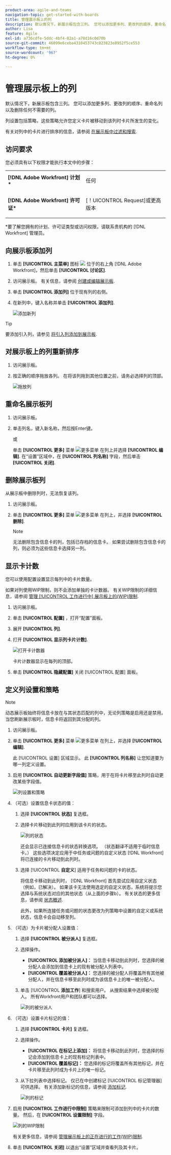 ```yaml
---
product-area: agile-and-teams
navigation-topic: get-started-with-boards
title: 管理展示板上的列
description: 默认情况下，新展示板包含三列。 您可以添加更多列、更改列的顺序、重命名列以及删除任何不需要的列。
author: Lisa
feature: Agile
exl-id: a736cdfe-5ddc-4bf4-82a1-a78d16c0d70b
source-git-commit: 46099e6ceba4310453743c023823e8952f5ce553
workflow-type: tm+mt
source-wordcount: '967'
ht-degree: 0%

---
```


# 管理展示板上的列

默认情况下，新展示板包含三列。 您可以添加更多列、更改列的顺序、重命名列以及删除任何不需要的列。

列设置包括策略，这些策略允许您定义卡片被移动到该列时卡片所发生的变化。

有关对列中的卡片进行排序的信息，请参阅 [在展示板中过滤和搜索](/help/quicksilver/agile/get-started-with-boards/filter-search-in-board.md).

## 访问要求

您必须具有以下权限才能执行本文中的步骤：

<table style="table-layout:auto"> 
 <col> 
 </col> 
 <col> 
 </col> 
 <tbody> 
  <tr> 
   <td role="rowheader"><strong>[!DNL Adobe Workfront] 计划*</strong></td> 
   <td> <p>任何</p> </td> 
  </tr> 
  <tr> 
   <td role="rowheader"><strong>[!DNL Adobe Workfront] 许可证*</strong></td> 
   <td> <p>[！UICONTROL Request]或更高版本</p> </td> 
  </tr> 
 </tbody> 
</table>

&#42;要了解您拥有的计划、许可证类型或访问权限，请联系贵机构的 [!DNL Workfront] 管理员。

## 向展示板添加列

1. 单击 **[!UICONTROL 主菜单]** 图标 ![](assets/main-menu-icon.png) 位于的右上角 [!DNL Adobe Workfront]，然后单击 **[!UICONTROL 讨论区]**.
1. 访问展示板。 有关信息，请参阅 [创建或编辑展示板](../../agile/get-started-with-boards/create-edit-board.md).
1. 单击 **[!UICONTROL 添加列]** 位于现有列的右侧。
1. 在新列中，键入名称并单击 **[!UICONTROL 添加列]**.

   ![添加新列](assets/boards-add-column.png)

>[!TIP]
>
>要添加引入列，请参见 [将引入列添加到展示板](/help/quicksilver/agile/use-boards-agile-planning-tools/add-intake-column-to-board.md).

## 对展示板上的列重新排序

1. 访问展示板。
1. 按正确的顺序拖放各列。 在将该列拖到其他位置之前，请务必选择列的顶部。

   ![拖放列](assets/boards-dragdropcolumn.png)

## 重命名展示板列

1. 访问展示板。
1. 单击列名，键入新名称，然后按Enter键。

   或

   单击 **[!UICONTROL 更多]** 菜单 ![更多菜单](assets/more-icon-spectrum.png) 在列上并选择 **[!UICONTROL 编辑]**. 在“设置”区域中，在 **[!UICONTROL 列名称]** 字段，然后单击 **[!UICONTROL 关闭]**.

## 删除展示板列

从展示板中删除列时，无法恢复该列。

1. 访问展示板。
1. 单击 **[!UICONTROL 更多]** 菜单 ![更多菜单](assets/more-icon-spectrum.png) 在列上，并选择 **[!UICONTROL 删除]**.

   >[!NOTE]
   >
   >无法删除包含信息卡的列，包括已存档的信息卡。 如果尝试删除包含信息卡的列，则必须为这些信息卡选择另一列。

## 显示卡计数

您可以使用配置设置显示每列中的卡片数量。

如果对列使用WIP限制，则不会添加单独的卡计数器。 有关WIP限制的详细信息，请参阅 [管理 [!UICONTROL 工作进行中] 展示板上的(WIP)限制](/help/quicksilver/agile/use-boards-agile-planning-tools/manage-wip-limit-on-board.md).

1. 访问展示板。
1. 单击 **[!UICONTROL 配置]** ，打开“配置”面板。
1. 展开 **[!UICONTROL 列]**.
1. 打开 **[!UICONTROL 显示列卡片计数]**.

   ![打开卡计数器](assets/display-card-count.png)

   卡片计数器显示在每列的顶部。

1. 单击 **[!UICONTROL 隐藏配置]** 关闭 [!UICONTROL 配置] 面板。

## 定义列设置和策略

>[!NOTE]
>
>动态展示板始终将信息卡放在与其状态匹配的列中，无论列策略是启用还是禁用。 当您刷新展示板时，信息卡将返回到其分配的列。

1. 访问展示板。
1. 单击 **[!UICONTROL 更多]** 菜单 ![更多菜单](assets/more-icon-spectrum.png) 在列上，并选择 **[!UICONTROL 编辑]**.

   此 [!UICONTROL 设置] 区域显示。 此 **[!UICONTROL 列名称]** 让您知道要为哪一列定义设置。

1. 启用 **[!UICONTROL 自动更新字段值]** 策略，用于在将卡片移至此列时自动更改某些字段值。

   ![列设置和策略](assets/boards-column-policies-enabled.png)

1. （可选）设置信息卡状态的值：

   1. 选择 **[!UICONTROL 状态]** 复选框。

   1. 选择卡片移动到此列时应用到该卡片的状态。

      ![列的状态](assets/boards-column-status.png)

      还会显示已连接信息卡的状态转换选项。 （状态翻译不适用于临时信息卡。） 这些选项决定应用于中任务或问题的自定义状态 [!DNL Workfront] 将已连接的卡片移动到此列时。

   1. 选择 [!UICONTROL **自定义**] 适用于任务和问题的卡的状态。

      将信息卡移动到此列时， [!DNL Workfront] 首先尝试应用自定义状态（例如，已解决）。 如果该卡无法使用选定的自定义状态，系统将提示您选择与系统状态对应的其他状态（从上面的步骤b）。 有关状态的更多信息，请参阅 [状态概述](/help/quicksilver/administration-and-setup/customize-workfront/creating-custom-status-and-priority-labels/statuses-overview.md).

      此外，如果所连接任务或问题的状态更改为列策略中设置的自定义或系统状态，信息卡会自动移至列。

1. （可选）为卡片被分配人设置值：

   1. 选择 **[!UICONTROL 被分派人]** 复选框。
   1. 选择操作。

      * **[!UICONTROL 添加被分派人]：** 当信息卡移动到此列时，您选择的被分配人会添加到信息卡上的现有被分配人列表中。
      * **[!UICONTROL 覆盖被分派人]：** 您选择的被分配人将覆盖所有其他被分配人，并在信息卡移至此列时成为该信息卡上的唯一被分配人。

   1. 单击 [!UICONTROL **添加工作**] 和搜索用户。 从搜索结果中选择被分配人。 所有Workfront用户和团队都可以选择。

      ![列的被分派人](assets/boards-column-assignees.png)

1. （可选）设置卡片标记的值：

   1. 选择 **[!UICONTROL 卡片]** 复选框。
   1. 选择操作。

      * **[!UICONTROL 在标记上添加]：** 将信息卡移动到此列时，您选择的标记会添加到信息卡上的现有标记列表中。
      * **[!UICONTROL 覆盖标记]：** 您选择的标记将覆盖所有其他标记，并在卡片移至此列时成为卡片上的唯一标记。

   1. 从下拉列表中选择标记。 仅已在中创建标记 [!UICONTROL 标记管理器] 可供选择。 有关添加新标记的信息，请参阅 [添加标记](/help/quicksilver/agile/get-started-with-boards/add-tags.md).

      ![列的标记](assets/boards-column-tags.png)

1. 启用 **[!UICONTROL 工作进行中限制]** 策略来限制可添加到列中的卡片的数量。 然后，在 **[!UICONTROL 设置限制]** 字段。

   ![列的WIP限制](assets/boards-wip-limit-in-column.png)

   有关更多信息，请参阅 [管理展示板上的正在进行的工作(WIP)限制](/help/quicksilver/agile/use-boards-agile-planning-tools/manage-wip-limit-on-board.md).

1. 单击 **[!UICONTROL 关闭]** 以退出“设置”区域并查看列及其卡片。
